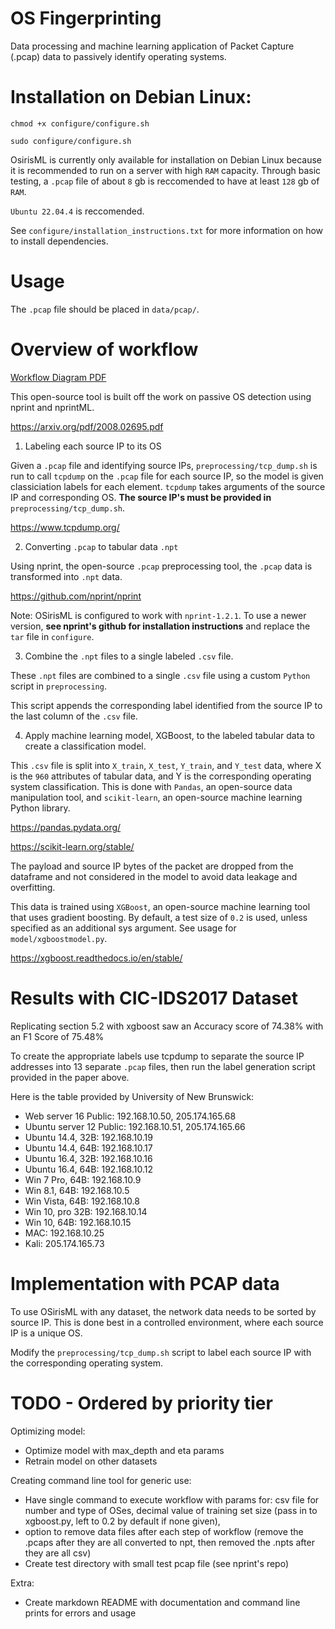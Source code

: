 # OS Fingerprinting

Data processing and machine learning application of Packet Capture (.pcap) data to passively identify operating systems.

# Installation on Debian Linux:

`chmod +x configure/configure.sh`

`sudo configure/configure.sh`

OsirisML is currently only available for installation on Debian Linux because it is recommended to run on a server with high `RAM` capacity. Through basic testing, a `.pcap` file of about `8` gb is reccomended to have at least `128` gb of `RAM`.

`Ubuntu 22.04.4` is reccomended.

See `configure/installation_instructions.txt` for more information on how to install dependencies.

# Usage

The `.pcap` file should be placed in `data/pcap/`.

# Overview of workflow

[Workflow Diagram PDF](OSirisML.pdf)

This open-source tool is built off the work on passive OS detection using nprint and nprintML.

https://arxiv.org/pdf/2008.02695.pdf

1. Labeling each source IP to its OS

Given a `.pcap` file and identifying source IPs, `preprocessing/tcp_dump.sh` is run to call `tcpdump` on the `.pcap` file for each source IP, so the model is given classiciation labels for each element. `tcpdump` takes arguments of the source IP and corresponding OS. **The source IP's must be provided in**  `preprocessing/tcp_dump.sh`.

https://www.tcpdump.org/

2. Converting `.pcap` to tabular data `.npt`

Using nprint, the open-source `.pcap` preprocessing tool, the `.pcap` data is transformed into `.npt` data.

https://github.com/nprint/nprint

Note: OSirisML is configured to work with `nprint-1.2.1`. To use a newer version, **see nprint's github for installation instructions** and replace the `tar` file in `configure`.

3. Combine the `.npt` files to a single labeled `.csv` file.

These `.npt` files are combined to a single `.csv` file using a custom `Python` script in `preprocessing`.

This script appends the corresponding label identified from the source IP to the last column of the `.csv` file.

4. Apply machine learning model, XGBoost, to the labeled tabular data to create a classification model.

This `.csv` file is split into `X_train`, `X_test`, `Y_train`, and `Y_test` data, where X is the `960` attributes of tabular data, and Y is the corresponding operating system classification. This is done with `Pandas`, an open-source data manipulation tool, and `scikit-learn`, an open-source machine learning Python library.

https://pandas.pydata.org/

https://scikit-learn.org/stable/

The payload and source IP bytes of the packet are dropped from the dataframe and not considered in the model to avoid data leakage and overfitting.

This data is trained using `XGBoost`, an open-source machine learning tool that uses gradient boosting. By default, a test size of `0.2` is used, unless specified as an additional sys argument. See usage for `model/xgboostmodel.py`.

https://xgboost.readthedocs.io/en/stable/

# Results with CIC-IDS2017 Dataset

Replicating section 5.2 with xgboost saw an Accuracy score of 74.38% with an F1 Score of 75.48%

To create the appropriate labels use tcpdump to separate the source IP addresses into 13 separate `.pcap` files, then run the label generation script provided in the paper above.

Here is the table provided by University of New Brunswick:
- Web server 16 Public: 192.168.10.50, 205.174.165.68
- Ubuntu server 12 Public: 192.168.10.51, 205.174.165.66
- Ubuntu 14.4, 32B: 192.168.10.19
- Ubuntu 14.4, 64B: 192.168.10.17
- Ubuntu 16.4, 32B: 192.168.10.16
- Ubuntu 16.4, 64B: 192.168.10.12
- Win 7 Pro, 64B: 192.168.10.9
- Win 8.1, 64B: 192.168.10.5
- Win Vista, 64B: 192.168.10.8
- Win 10, pro 32B: 192.168.10.14
- Win 10, 64B: 192.168.10.15
- MAC: 192.168.10.25
- Kali: 205.174.165.73


# Implementation with PCAP data

To use OSirisML with any dataset, the network data needs to be sorted by source IP. This is done best in a controlled environment, where each source IP is a unique OS.

Modify the `preprocessing/tcp_dump.sh` script to label each source IP with the corresponding operating system.


# TODO - Ordered by priority tier

Optimizing model:

- Optimize model with max_depth and eta params
- Retrain model on other datasets

Creating command line tool for generic use:

- Have single command to execute workflow with params for: csv file for number and type of OSes, decimal value of training set size (pass in to xgboost.py, left to 0.2 by default if none given),
- option to remove data files after each step of workflow (remove the .pcaps after they are all converted to npt, then removed the .npts after they are all csv)
- Create test directory with small test pcap file (see nprint's repo)

Extra:

- Create markdown README with documentation and command line prints for errors and usage
